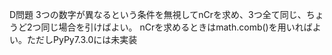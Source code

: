 D問題
3つの数字が異なるという条件を無視してnCrを求め、3つ全て同じ、ちょうど2つ同じ場合を引けばよい。
nCrを求めるときはmath.comb()を用いればよい。ただしPyPy7.3.0には未実装
